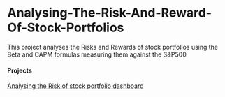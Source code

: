 # Analysing-The-Risk-And-Reward-Of-Stock-Portfolios
This project analyses the Risks and Rewards of stock portfolios using the Beta and CAPM formulas measuring them against the S&amp;P500

<h4> Projects </h4>
  <a href="https://lookerstudio.google.com/reporting/169f037e-b009-4d4c-85b6-695fdf61dd09">Analysing the Risk of stock portfolio dashboard</a>
